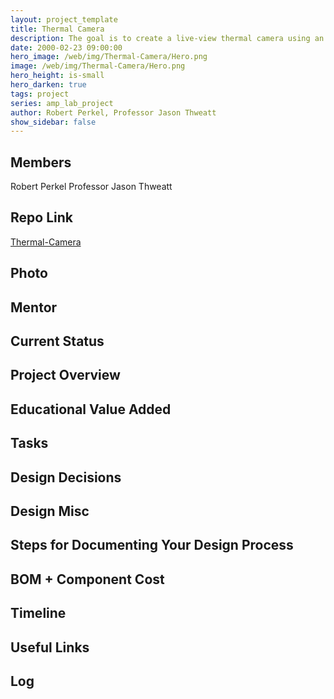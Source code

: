 ```yaml
---
layout: project_template
title: Thermal Camera
description: The goal is to create a live-view thermal camera using an FPGA as the controller.
date: 2000-02-23 09:00:00
hero_image: /web/img/Thermal-Camera/Hero.png
image: /web/img/Thermal-Camera/Hero.png
hero_height: is-small
hero_darken: true
tags: project
series: amp_lab_project
author: Robert Perkel, Professor Jason Thweatt
show_sidebar: false
---
```




## Members
Robert Perkel
Professor Jason Thweatt

## Repo Link
<a class="button is-link" href="https://github.com/Amp-Lab-at-VT/Thermal-Camera" >Thermal-Camera</a>

## Photo

## Mentor

## Current Status

## Project Overview


## Educational Value Added


## Tasks

## Design Decisions

## Design Misc

## Steps for Documenting Your Design Process

## BOM + Component Cost

## Timeline

## Useful Links

## Log
            